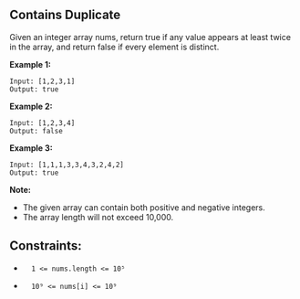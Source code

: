 ## Contains Duplicate

Given an integer array nums, return true if any value appears at least twice in the array, and return false if every element is distinct.

**Example 1:**

    Input: [1,2,3,1]
    Output: true


**Example 2:**

    Input: [1,2,3,4]
    Output: false


**Example 3:**

    Input: [1,1,1,3,3,4,3,2,4,2]
    Output: true

**Note:**
- The given array can contain both positive and negative integers.
- The array length will not exceed 10,000.

## Constraints:
-       1 <= nums.length <= 10⁵
-       10⁹ <= nums[i] <= 10⁹


